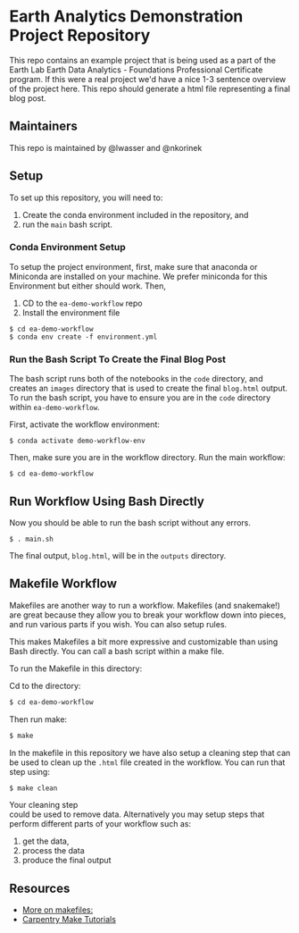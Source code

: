 # Earth Analytics Demonstration Project Repository

This repo contains an example project that is being used as a part of the Earth
Lab Earth Data Analytics - Foundations Professional Certificate program. If
this were a real project we'd have a nice 1-3 sentence overview of the project
here. This repo should generate a html file representing a final blog post.

## Maintainers
This repo is maintained by @lwasser and @nkorinek

## Setup

To set up this repository, you will need to:

1. Create the conda environment included in the repository, and
2. run the `main` bash script.

### Conda Environment Setup

To setup the project environment, first,  make sure that anaconda or
Miniconda are installed on your machine. We prefer miniconda for this Environment
but either should work. Then,

1. CD to the `ea-demo-workflow` repo
2. Install the environment file

```
$ cd ea-demo-workflow
$ conda env create -f environment.yml
```

### Run the Bash Script To Create the Final Blog Post

The bash script runs both of the notebooks in the `code` directory, and
creates an `images` directory that is used to create the final `blog.html`
output. To run the bash script, you have to ensure you are in the `code`
directory within `ea-demo-workflow`.

First, activate the workflow environment:

```
$ conda activate demo-workflow-env
```

Then, make sure you are in the workflow directory. Run the main workflow:

```
$ cd ea-demo-workflow

```
##  Run Workflow Using Bash Directly

Now you should be able to run the bash script without any errors.

```
$ . main.sh
```

The final output, `blog.html`, will be in the `outputs` directory.

## Makefile Workflow

Makefiles are another way to run a workflow. Makefiles (and snakemake!) are
great because they allow you to break your workflow down into pieces,  and run
various parts if you wish. You can also setup rules.

This makes Makefiles a bit more expressive and customizable than using Bash directly.
You can call a bash script within a make file.  

To run the Makefile in this directory:

Cd to the directory:

```Bash
$ cd ea-demo-workflow
```

Then run make:

```bash
$ make
```

In the makefile in this repository we have also setup a cleaning step that can be
used to clean up the ``.html`` file created in the workflow. You can run that step
using:

```Bash
$ make clean
```

Your cleaning step  
could be used to remove data. Alternatively you may setup steps that perform
different parts of your workflow such as:

1. get the data,
2. process the data
3. produce the final output

## Resources

* [More on makefiles:](https://opensource.com/article/18/8/what-how-makefile)    
* [Carpentry Make Tutorials](https://swcarpentry.github.io/make-novice/02-makefiles/index.html)
